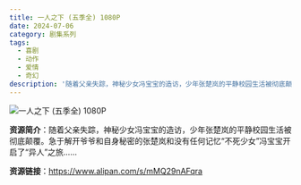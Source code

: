 ```yaml
---
title: 一人之下 (五季全) 1080P
date: 2024-07-06
category: 剧集系列
tags:
  - 喜剧
  - 动作
  - 爱情
  - 奇幻
description: '随着父亲失踪，神秘少女冯宝宝的造访，少年张楚岚的平静校园生活被彻底颠覆。急于解开爷爷和自身秘密的张楚岚和没有任何记忆“不死少女”冯宝宝开启了“异人”之旅……'
---
```


![一人之下 (五季全) 1080P](https://kk-promote-template.v3mh.com/answer-admin/prod/image/230207/B4WUDMwG2.png)

**资源简介**：随着父亲失踪，神秘少女冯宝宝的造访，少年张楚岚的平静校园生活被彻底颠覆。急于解开爷爷和自身秘密的张楚岚和没有任何记忆“不死少女”冯宝宝开启了“异人”之旅……

**资源链接**：https://www.alipan.com/s/mMQ29nAFqra
